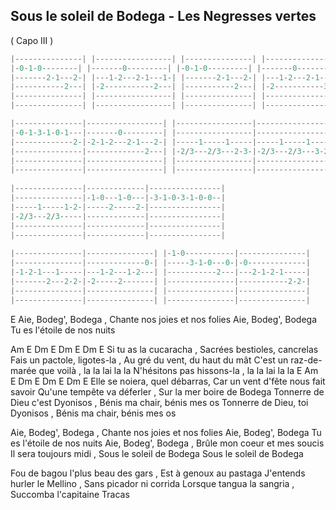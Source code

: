 ## Sous le soleil de Bodega - Les Negresses vertes
( Capo III )  

```Java
|---------------| |-----------------| |---------------| |-----------------| 
|-0-1-0--------| |-------0---------| |-0-1-0---------| |-------0---------|
|-------2-1---2-| |---1-2---2-1---1-| |-------2-1---2-| |---1-2---2-1-----|
|-----------2---| |-2-----------2---| |-----------2---| |-2-----------3-2-|
|---------------| |-----------------| |---------------| |-----------------|
|---------------| |-----------------| |---------------| |-----------------|

|---------------|-----------------| |-----------------|---------------------------|
|-0-1-3-1-0-1---|-------0---------| |-----------------|---------------------------|
|-------------2-|-2-1-2---2-1---2-| |-----1-----1-----|-----1-----1---------------|
|---------------|-------------2---| |-2/3---2/3---2-3-|-2/3---2/3---3-2-0---------|
|---------------|-----------------| |-----------------|-------------------3-2-0---|
|---------------|-----------------| |-----------------|-------------------------4-|
  
|---------------|-------------|----------------|
|---------------|-1-0---1-0---|-3-1-0-3-1-0-0--|
|-----1-----1-2-|-----2-----2-|----------------|
|-2/3---2/3-----|-------------|----------------|
|---------------|-------------|----------------|
|---------------|-------------|----------------|
 
|---------------|---------------| |-1-0-----------|---------------|
|---------------|-------------0-| |-----3-1-0---0-|-0-------------|
|-1-2-1---1-----|---1-2---1-2---| |-----------2---|---2-1-2-1-----|
|-------2---2-2-|-2-----2-------| |---------------|-----------2-2-|
|---------------|---------------| |---------------|---------------|
|---------------|---------------| |---------------|---------------|
``` 

E
Aie, Bodeg', Bodega , Chante nos joies et nos folies 
Aie, Bodeg', Bodega   Tu es l'étoile de nos nuits 

Am E Dm E Dm E Dm E
Si tu as la cucaracha , Sacrées bestioles, cancrelas 
Fais un pactole, ligotes-la ,  Au gré du vent, du haut du mât 
C'est un raz-de-marée que voilà , la la lai la la
N'hésitons pas hissons-la , la la lai la la
E
Am E Dm E Dm E Dm E
Elle se noiera, quel débarras, Car un vent d'fête nous fait savoir 
Qu'une tempête va déferler , Sur la mer boire de Bodega 
Tonnerre de Dieu c'est Dyonisos , Bénis ma chair, bénis mes os 
Tonnerre de Dieu, toi Dyonisos , Bénis ma chair, bénis mes os 

Aie, Bodeg', Bodega , Chante nos joies et nos folies 
Aie, Bodeg', Bodega   Tu es l'étoile de nos nuits 
Aie, Bodeg', Bodega , Brûle mon coeur et mes soucis 
Il sera toujours midi , Sous le soleil de Bodega 
Sous le soleil de Bodega 

Fou de bagou l'plus beau des gars ,  Est à genoux au pastaga 
J'entends hurler le Mellino , Sans picador ni corrida 
Lorsque tangua la sangria , Succomba l'capitaine Tracas 
